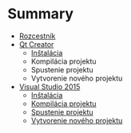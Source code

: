 # Summary

* [Rozcestník](README.md)
* [Qt Creator](qt-creator.md)
    * [Inštalácia](inštalácia.md)
    * Kompilácia projektu
    * Spustenie projektu
    * Vytvorenie nového projektu
* [Visual Studio 2015](visual-studio-2015.md)
    * [Inštalácia](inštalácia.md)
    * [Kompilácia projektu](kompilácia-projektu.md)
    * [Spustenie projektu](spustenie-projektu.md)
    * [Vytvorenie nového projektu](vytvorenie-nového-projektu.md)

